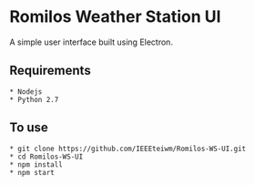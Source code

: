 # Romilos Weather Station UI
A simple user interface built using Electron.

## Requirements
```
* Nodejs
* Python 2.7
```

## To use
```
* git clone https://github.com/IEEEteiwm/Romilos-WS-UI.git
* cd Romilos-WS-UI
* npm install
* npm start
```
